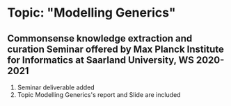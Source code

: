 # Topic: "Modelling Generics" 
## Commonsense knowledge extraction and curation Seminar offered by Max Planck Institute for Informatics at Saarland University, WS 2020-2021

1. Seminar deliverable added
2. Topic Modelling Generics's report and Slide are included 
